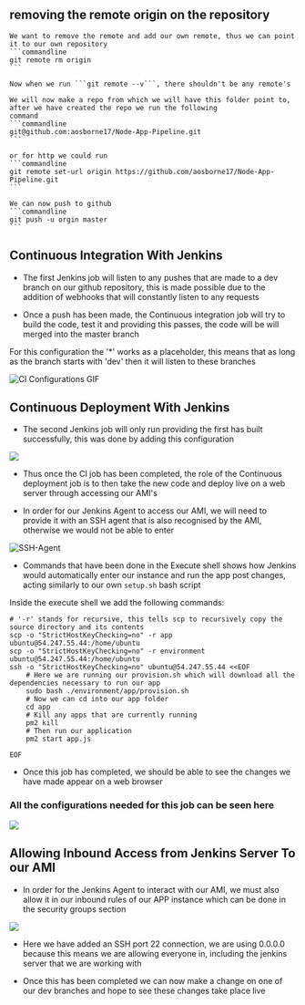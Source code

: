 
## removing the remote origin on the repository

    We want to remove the remote and add our own remote, thus we can point it to our own repository
    ```commandline
    git remote rm origin
    ```

    Now when we run ```git remote --v```, there shouldn't be any remote's

    We will now make a repo from which we will have this folder point to, after we have created the repo we run the following
    command
    ```commandline
    git@github.com:aosborne17/Node-App-Pipeline.git
    ```

    or for http we could run
    ```commandline
    git remote set-url origin https://github.com/aosborne17/Node-App-Pipeline.git
    ```

    We can now push to github
    ```commandline
    git push -u orgin master
    ```

## Continuous Integration With Jenkins

- The first Jenkins job will listen to any pushes that are made to a dev branch on our github repository, this is made
possible due to the addition of webhooks that will constantly listen to any requests

- Once a push has been made, the Continuous integration job will try to build the code, test it and providing this passes, the
code will be will merged into the master branch

For this configuration the '*' works as a placeholder, this means that as long as the branch starts with 'dev' then it
will listen to these branches

![CI Configurations GIF](images/CI-Configuration-job.gif)



## Continuous Deployment With Jenkins

- The second Jenkins job will only run providing the first has built successfully, this was done by adding this configuration

![](images/Build-only-if-CI-completes.jpg)

- Thus once the CI job has been completed, the role of the Continuous deployment job is to then take the new code and deploy
live on a web server through accessing our AMI's 

- In order for our Jenkins Agent to access our AMI, we will need to provide it with an SSH agent that is also recognised
by the AMI, otherwise we would not be able to enter

![SSH-Agent](images/SSH-Agent.png)


- Commands that have been done in the Execute shell shows how Jenkins would automatically enter our instance and run the
app post changes, acting similarly to our own ``` setup.sh ``` bash script


Inside the execute shell we add the following commands: 

```commandline
# '-r' stands for recursive, this tells scp to recursively copy the source directory and its contents
scp -o "StrictHostKeyChecking=no" -r app ubuntu@54.247.55.44:/home/ubuntu
scp -o "StrictHostKeyChecking=no" -r environment ubuntu@54.247.55.44:/home/ubuntu
ssh -o "StrictHostKeyChecking=no" ubuntu@54.247.55.44 <<EOF
    # Here we are running our provision.sh which will download all the dependencies necessary to run our app	
    sudo bash ./environment/app/provision.sh
    # Now we can cd into our app folder
    cd app
    # Kill any apps that are currently running
    pm2 kill
    # Then run our application
    pm2 start app.js
    
EOF
```

- Once this job has completed, we should be able to see the changes we have made appear on a web browser

### All the configurations needed for this job can be seen here

![](images/CD-Configuration-job.gif)


## Allowing Inbound Access from Jenkins Server To our AMI

- In order for the Jenkins Agent to interact with our AMI, we must also allow it in our inbound rules of our APP instance
which can be done in the security groups section

![](images/Inbound-Access-SSH.png)

- Here we have added an SSH port 22 connection, we are using 0.0.0.0 because this means we are allowing everyone in,
including the jenkins server that we are working with

- Once this has been completed we can now make a change on one of our dev branches and hope to see these changes take place
live
